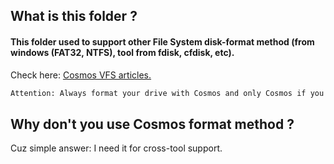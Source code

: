 ## What is this folder ?
#### This folder used to support other File System disk-format method (from windows (FAT32, NTFS), tool from fdisk, cfdisk, etc).

Check here: [Cosmos VFS articles.](https://cosmosos.github.io/articles/Kernel/VFS.html)
```txt
Attention: Always format your drive with Cosmos and only Cosmos if you plan to use it with Cosmos. Using any other tool such as Parted, FDisk, or any other tool might lead to weird things when using that drive with Cosmos' VFS. Those tools are much more advanced and might format and read/write to the disk differently than Cosmos.
```

## Why don't you use Cosmos format method ?
Cuz simple answer: I need it for cross-tool support.